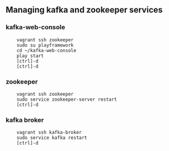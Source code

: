 ## Managing kafka and zookeeper services

### kafka-web-console

		vagrant ssh zookeeper
		sudo su playframework
		cd ~/kafka-web-console
		play start
		[ctrl]-d
		[ctrl]-d

### zookeeper

		vagrant ssh zookeeper
		sudo service zookeeper-server restart
		[ctrl]-d

### kafka broker

		vagrant ssh kafka-broker
		sudo service kafka restart
		[ctrl]-d
